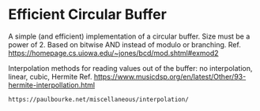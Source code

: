 # Efficient Circular Buffer

A simple (and efficient) implementation of a circular buffer. Size must be a power of 2.
Based on bitwise AND instead of modulo or branching. Ref. https://homepage.cs.uiowa.edu/~jones/bcd/mod.shtml#exmod2 


Interpolation methods for reading values out of the buffer:
no interpolation, linear, cubic, Hermite
Ref.  https://www.musicdsp.org/en/latest/Other/93-hermite-interpollation.html

    https://paulbourke.net/miscellaneous/interpolation/
